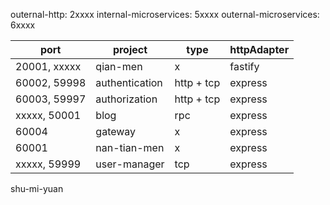 outernal-http: 2xxxx
internal-microservices: 5xxxx
outernal-microservices: 6xxxx

| port         | project        | type       | httpAdapter |
| ------------ | -------------- | ---------- | ----------- |
| 20001, xxxxx | qian-men       | x          | fastify     |
| 60002, 59998 | authentication | http + tcp | express     |
| 60003, 59997 | authorization  | http + tcp | express     |
| xxxxx, 50001 | blog           | rpc        | express     |
| 60004        | gateway        | x          | express     |
| 60001        | nan-tian-men   | x          | express     |
| xxxxx, 59999 | user-manager   | tcp        | express     |

shu-mi-yuan
